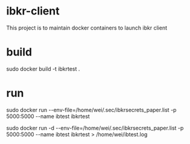 # ibkr-client
This project is to maintain docker containers to launch ibkr client

# build
sudo docker build -t ibkrtest .

# run
sudo docker run --env-file=/home/wei/.sec/ibkrsecrets_paper.list -p 5000:5000 --name ibtest ibkrtest

sudo docker run -d --env-file=/home/wei/.sec/ibkrsecrets_paper.list -p 5000:5000 --name ibtest ibkrtest > /home/wei/ibtest.log
